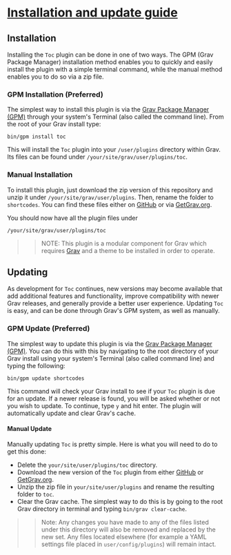 # [Installation and update guide][project]
[project]: https://github.com/sommerregen/grav-plugin-toc

## Installation

Installing the `Toc` plugin can be done in one of two ways. The GPM (Grav Package Manager) installation method enables you to quickly and easily install the plugin with a simple terminal command, while the manual method enables you to do so via a zip file.

### GPM Installation (Preferred)

The simplest way to install this plugin is via the [Grav Package Manager (GPM)](http://learn.getgrav.org/advanced/grav-gpm) through your system's Terminal (also called the command line). From the root of your Grav install type:

	bin/gpm install toc

This will install the `Toc` plugin into your `/user/plugins` directory within Grav. Its files can be found under `/your/site/grav/user/plugins/toc`.

### Manual Installation

To install this plugin, just download the zip version of this repository and unzip it under `/your/site/grav/user/plugins`. Then, rename the folder to `shortcodes`. You can find these files either on [GitHub](https://github.com/sommerregen/grav-plugin-toc) or via [GetGrav.org](http://getgrav.org/downloads/plugins).

You should now have all the plugin files under

	/your/site/grav/user/plugins/toc

>> NOTE: This plugin is a modular component for Grav which requires [Grav](http://github.com/getgrav/grav) and a theme to be installed in order to operate.

## Updating

As development for `Toc` continues, new versions may become available that add additional features and functionality, improve compatibility with newer Grav releases, and generally provide a better user experience. Updating `Toc` is easy, and can be done through Grav's GPM system, as well as manually.

### GPM Update (Preferred)

The simplest way to update this plugin is via the [Grav Package Manager (GPM)](http://learn.getgrav.org/advanced/grav-gpm). You can do this with this by navigating to the root directory of your Grav install using your system's Terminal (also called command line) and typing the following:

	bin/gpm update shortcodes

This command will check your Grav install to see if your `Toc` plugin is due for an update. If a newer release is found, you will be asked whether or not you wish to update. To continue, type `y` and hit enter. The plugin will automatically update and clear Grav's cache.

#### Manual Update

Manually updating `Toc` is pretty simple. Here is what you will need to do to get this done:

* Delete the `your/site/user/plugins/toc` directory.
* Download the new version of the `Toc` plugin from either [GitHub](https://github.com/sommerregen/grav-plugin-toc) or [GetGrav.org](http://getgrav.org/downloads/plugins).
* Unzip the zip file in `your/site/user/plugins` and rename the resulting folder to `toc`.
* Clear the Grav cache. The simplest way to do this is by going to the root Grav directory in terminal and typing `bin/grav clear-cache`.

>> Note: Any changes you have made to any of the files listed under this directory will also be removed and replaced by the new set. Any files located elsewhere (for example a YAML settings file placed in `user/config/plugins`) will remain intact.
